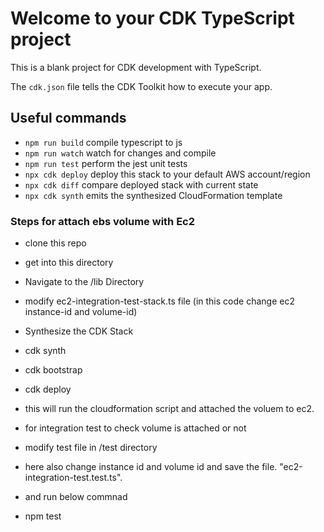 # Welcome to your CDK TypeScript project

This is a blank project for CDK development with TypeScript.

The `cdk.json` file tells the CDK Toolkit how to execute your app.

## Useful commands

* `npm run build`   compile typescript to js
* `npm run watch`   watch for changes and compile
* `npm run test`    perform the jest unit tests
* `npx cdk deploy`  deploy this stack to your default AWS account/region
* `npx cdk diff`    compare deployed stack with current state
* `npx cdk synth`   emits the synthesized CloudFormation template

### Steps for attach ebs volume with Ec2 

* clone this repo
* get into this directory
* Navigate to the /lib Directory
* modify ec2-integration-test-stack.ts file (in this code change ec2 instance-id and volume-id)
* Synthesize the CDK Stack
* cdk synth
* cdk bootstrap
* cdk deploy

* this will run the cloudformation script and attached the voluem to ec2.

* for integration test to check volume is attached or not

* modify test file in /test directory
* here also change instance id and volume id and save the file. "ec2-integration-test.test.ts".
* and run below commnad
* npm test
